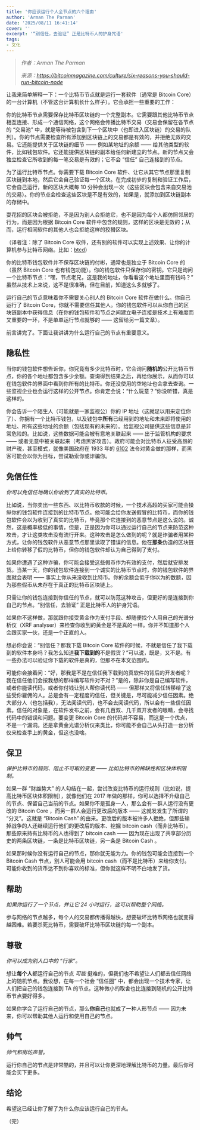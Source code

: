 ```yaml
---
title: '你应该运行个人全节点的六个理由'
author: 'Arman The Parman'
date: '2025/08/11 16:41:14'
cover: ''
excerpt: '“别信任，去验证” 正是比特币人的护身咒语'
tags:
- 文化
---
```



> *作者：Arman The Parman*
> 
> *来源：<https://bitcoinmagazine.com/culture/six-reasons-you-should-run-bitcoin-node>*



让我来简单解释一下：一个比特币节点就是运行一套软件（通常是 Bitcoin Core）的一台计算机（不管这台计算机长什么样子）。它会承担一些重要的工作：

你的比特币节点需要保存比特币区块链的一个完整副本。它需要跟其他比特币节点相互连接、形成一个通信网络，这个网络会传播比特币交易（交易会保留在各节点的 “交易池” 中，就是等待被包含到下一个区块中（也即进入区块链）的交易的队列）。你的节点需要检查所有添加到区块链上的交易都是有效的，并拒绝无效的交易。它还能提供关于区块链的细节 —— 例如某地址的余额 —— 给其他类型的软件，比如钱包软件。它还能提供区块链的副本给任何新建立的节点。新的节点又会独立检查它所收到的每一笔交易是有效的；它不会 “信任” 自己连接到的节点。

为了运行比特币节点。你需要下载 Bitcoin Core 软件、让它从其它节点那里复制区块链到本地，然后它会自己验证每一个区块。在完成初步的复制和验证工作后，它会自己运行，新的区块大概每 10 分钟会出现一次（这些区块会包含来自交易池的交易）。你的节点会检查这些区块是不是有效的，如果是，就添加到区块链副本的存储中。

耍花招的区块会被拒绝，不是因为别人会拒绝它，也不是因为每个人都仿照邻居的行为，而是因为根据 Bitcoin Core 软件中包含的规则，这样的区块是无效的；从而，运行相同软件的其他人也会拒绝这样的狡猾区块。

（译者注：除了 Bitcoin Core 软件，还有别的软件可以实现上述效果、让你的计算机参与比特币网络。比如：[btcd](https://github.com/btcsuite/btcd)）

你的比特币钱包软件并不保存区块链的付彬，通常也是独立于 Bitcoin Core 的（虽然 Bitcoin Core 也有钱包功能）。你的钱包软件只保存你的密钥。它只是询问一个比特币节点：“嘿，节点老兄，这是我的地址，你看看这个地址里面有钱吗？” 虽然从技术上来说，这不是很准确，但在目前，知道这么多就够了。

运行自己的节点意味着你不需要关心别人的 Bitcoin Core 软件在做什么。你自己运行了 Bitcoin Core，你就不需要信任其他人。你的钱包软件可以从你自己的区块链副本中获得信息（在你的钱包软件和节点之间建立电子连接是技术上有难度而又重要的一环，不是单单运行节点就够的 —— 这留给另一篇文章）。

前言讲完了。下面让我讲讲为什么运行自己的节点有重要意义。

## 隐私性

当你的钱包软件想告诉你，你究竟有多少比特币时，它会询问**随机的**公开比特币节点，你的各个地址都包含多少余额。查询得到结果之后，再给你展示，从而你可以在钱包软件的界面中看到你所有的比特币。你还没使用的空地址也会拿去查询。一些监视企业也会运行这样的公开节点。你肯定会说：“什么玩意？”你没听错，真是这样的。

你会告诉一个陌生人（可能就是一家监视公）你的 IP 地址（这就足以用来定位你了）、你拥有一个比特币钱包，以及钱包中**所有**已经用到的地址和未来即将使用的地址、所有这些地址的余额（包括现有的未来的）。给监视公司提供这些信息是非常危险的。比如说，这些数据可能会被有意地关联起来 —— 出于监管机构的要求 —— 或者无意中被关联起来（考虑黑客攻击）。政府可能会对比特币人征受高昂的财产税，甚至模式，就像美国政府在 1933 年的 [6102](https://en.wikipedia.org/wiki/Executive_Order_6102) 法令对黄金做的那样，而黑客可能会以你为目标，尝试勒索你或诈骗你。

## 免信任性

*你可以免信任地确认你收到了真实的比特币。*

比如说，当你卖出一些东西、以比特币收款的时候，一个技术高超的买家可能会操纵你的钱包软件连接到的比特币节点。他可能会给你发送假冒的比特币，而你的钱包软件会以为收到了真实的比特币，毕竟那个它连接到的恶意节点是这么说的。诚然，这是概率极低的事情，但是，正是因为你可以通过运行自己的节点来防范这种攻击，才让这类攻击没有流行开来。这种攻击是怎么做到的呢？就是诈骗者用某种方式，让你的钱包软件从恶意节点那里读取了错误的信息。他在**那条**伪造的区块链上给你转移了假的比特币，但你的钱包软件却认为自己得到了支付。

如果你遭遇了这种诈骗，你可能会接受这些假币作为有效的支付，然后就安排发货。当某一天，你的钱包软件连接到一个诚实的比特币节点时，你的钱包软件的界面就会表明 —— 事实上你从来没收到比特币。你的余额会低于你以为的数额，因为那些假币从未存在于真正的比特币区块链上。

只需让你的钱包连接到你信任的节点，就可以防范这种攻击，但更好的是连接到你自己的节点。“别信任，去验证” 正是比特币人的护身咒语。

如果你不这样做，那就跟你接受黄金作为支付手段、却随便找个人用自己的光谱分析仪（XRF analyser）来检查你收到的黄金是不是真的一样。你并不知道那个人会跟买家一伙，还是一个正直的人。

想必你会说：“别信任？那我下载 Bitcoin Core 软件的时候，不就是信任了我下载到的软件本身吗？我怎么知道**我下载到的**不是假货？”可以说，既是，又不是。有一些办法可以验证你下载的软件是真的，但那不在本文范围内。

可能你会接着问：“好，那我是不是在信任我下载到的真软件的背后的开发者呢？我在信任他们会按我想的那样编写软件对不对？”是的，除非你是自己编写软件，或者你能读代码，或者你付钱让别人帮你读代码 —— 但那样又将信任转移给了这些受你雇佣的人。总是会有一定程度的信任，但关键是，尽可能减少信任因素。绝大部分人（也包括我），无法阅读代码，也不会去阅读代码，所以会有一些信任因素。信任的对象是，在软件发布之前，会有几百双、几千双开发者的眼睛，会寻找代码中的错误和问题。要变更 Bitcoin Core 的代码并不容易，而这是一个优点，不是一个漏洞。还是拿黄金光谱分析仪来类比，你可能不会自己从头打造一台分析仪来检查手上的黄金，但这也没啥。

## 保卫

*保护比特币的规则、阻止不可取的变更 —— 比如比特币的稀缺性和区块体积限制。*

如果一群 “财雄势大” 的人勾结在一起，尝试改变比特币的运行规则（比如说，提高比特币区块体积限制），就像他们在 2017 年做的那样，你可以选择不升级自己的节点、保留自己当前的节点。如果你不是孤身一人，那么会有一群人运行没有更改的 Bitcoin Core ，而另一群人会运行更改后的版本 —— 这就发发生了所谓的 “分叉”。这就是 “Bitcoin Cash” 的由来。更改后的版本被许多人拒绝，但那些输掉战争的人还继续运行他们的更改后的版本、挖掘 bitcoin cash（而非比特币）。那些原来持有比特币的人也得到了 bitcoin cash —— 因为现在出现了共享部分历史的两条区块链，一条是比特币区块链，另一条是 Bitcoin Cash 。

如果那时候你没有运行自己的节点，那你就无能为力。你的钱包可能会连接到一个 Bitcoin Cash 节点，别人可能会用 bitcoin cash（而不是比特币）来给你支付。可能你收到的货币达不到你喜欢的标准，但你就这样不明不白地发了货。

## 帮助

*如果你运行了一个节点，并让它 24 小时运行，这可以帮助整个网络。*

参与网络的节点越多，每个人的交易都传播得越快，想要破坏比特币网络也就变得越困难。若要杀死比特币，需要破坏比特币区块链的每一个副本。

## 尊敬

*你可以成为别人口中的 “行家”。*

想让**每个人**都运行自己的节点 *可能* 挺难的，但我们也不希望让人们都去信任网络上的随机节点。我设想，在每一个社会 “信任圈” 中，都会出现一个技术专家，让人们把自己的钱包连接到 TA 的节点。这种微小的取舍也比连接到随机的公开比特币节点要好得多。

如果你学会了运行自己的节点，那么**你自己**也就成了一种人形节点 —— 因为未来，你可以帮助其他人运行和使用自己的节点。

## 帅气

*帅气和街坊声誉。*

运行你自己的节点是非常酷的，并且可以让你更深地理解比特币的力量。最后你可能会买下更多。

## 结论

希望这已经让你了解了为什么你应该运行自己的节点。

（完）